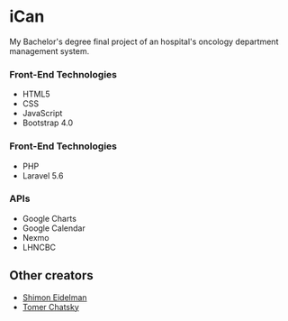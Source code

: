 # iCan
My Bachelor's degree final project of an hospital's oncology department management system.

### Front-End Technologies
* HTML5
* CSS
* JavaScript
* Bootstrap 4.0

### Front-End Technologies
* PHP
* Laravel 5.6

### APIs
* Google Charts
* Google Calendar
* Nexmo
* LHNCBC

## Other creators

* [Shimon Eidelman](https://il.linkedin.com/in/shimoneidelman)
* [Tomer Chatsky](https://il.linkedin.com/in/tomer-chatsky)
